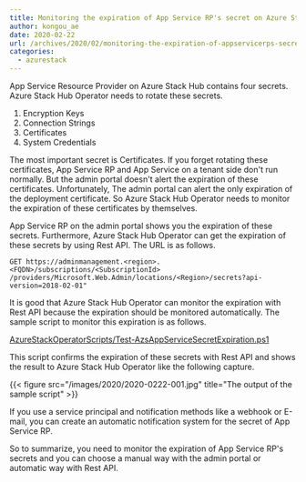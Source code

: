 ```yaml
---
title: Monitoring the expiration of App Service RP's secret on Azure Stack Hub 
author: kongou_ae
date: 2020-02-22
url: /archives/2020/02/monitoring-the-expiration-of-appservicerps-secret-on-azurestackhub 
categories:
  - azurestack
---
```


App Service Resource Provider on Azure Stack Hub contains four secrets. Azure Stack Hub Operator needs to rotate these secrets.

1. Encryption Keys
2. Connection Strings
3. Certificates
4. System Credentials

The most important secret is Certificates. If you forget rotating these certificates, App Service RP and App Service on a tenant side don't run normally. But the admin portal doesn't alert the expiration of these certificates. Unfortunately, The admin portal can alert the only expiration of the deployment certificate. So Azure Stack Hub Operator needs to monitor the expiration of these certificates by themselves. 

App Service RP on the admin portal shows you the expiration of these secrets. Furthermore, Azure Stack Hub Operator can get the expiration of these secrets by using Rest API. The URL is as follows. 

```
GET https://adminmanagement.<region>.<FQDN>/subscriptions/<SubscriptionId> /providers/Microsoft.Web.Admin/locations/<Region>/secrets?api-version=2018-02-01"
```

It is good that Azure Stack Hub Operator can monitor the expiration with Rest API because the expiration should be monitored automatically. The sample script to monitor this expiration is as follows.

[AzureStackOperatorScripts/Test-AzsAppServiceSecretExpiration.ps1](https://github.com/kongou-ae/AzureStackOperatorScripts/blob/master/Test-AzsAppServiceSecretExpiration.ps1)

This script confirms the expiration of these secrets with Rest API and shows the result to Azure Stack Hub Operator like the following capture.

{{< figure src="/images/2020/2020-0222-001.jpg" title="The output of the sample script" >}}

If you use a service principal and notification methods like a webhook or E-mail, you can create an automatic notification system for the secret of App Service RP. 

So to summarize, you need to monitor the expiration of App Service RP's secrets and you can choose a manual way with the admin portal or automatic way with Rest API.
